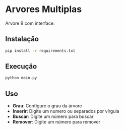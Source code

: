 # Arvores Multiplas
 
 Arvore B com interface.

## Instalação

```bash
pip install -r requirements.txt
```

## Execução

```bash
python main.py
```

## Uso

- **Grau**: Configure o grau da árvore
- **Inserir**: Digite um numero ou separados por vírgula
- **Buscar**: Digite um número para buscar
- **Remover**: Digite um número para remover

